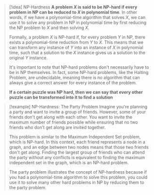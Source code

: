   
> [!idea] NP-Hardness
> **A problem $X$ is said to be NP-hard if every problem in NP can be reduced to $X$ in polynomial time**. In other words, if we have a polynomial-time algorithm that solves $X$, we can use it to solve any problem in NP in polynomial time by first reducing the NP problem to $X$ and then solving $X$.
>
> Formally, a problem $X$ is NP-hard if, for every problem $Y$ in NP, there exists a polynomial-time reduction from $Y$ to $X$. This means that we can transform any instance of $Y$ into an instance of $X$ in polynomial time, such that a solution to the $X$ instance gives us a solution to the original $Y$ instance.
>
> It's important to note that NP-hard problems don't necessarily have to be in NP themselves. In fact, some NP-hard problems, like the Halting Problem, are undecidable, meaning there is no algorithm that can always give a correct answer for every instance of the problem.
> 
> **If a certain puzzle was NP hard, then we can say that every other puzzle can be transformed into it to find a solution**

> [!example] NP-Hardness: The Party Problem
> Imagine you're planning a party and want to invite a group of friends. However, some of your friends don't get along with each other. You want to invite the maximum number of friends possible while ensuring that no two friends who don't get along are invited together.
>
> This problem is similar to the Maximum Independent Set problem, which is NP-hard. In this context, each friend represents a node in a graph, and an edge between two nodes means that those two friends don't get along. Finding the largest group of friends who can attend the party without any conflicts is equivalent to finding the maximum independent set in the graph, which is an NP-hard problem.
>
> The party problem illustrates the concept of NP-hardness because if you had a polynomial-time algorithm to solve this problem, you could use it to solve many other hard problems in NP by reducing them to the party problem.
